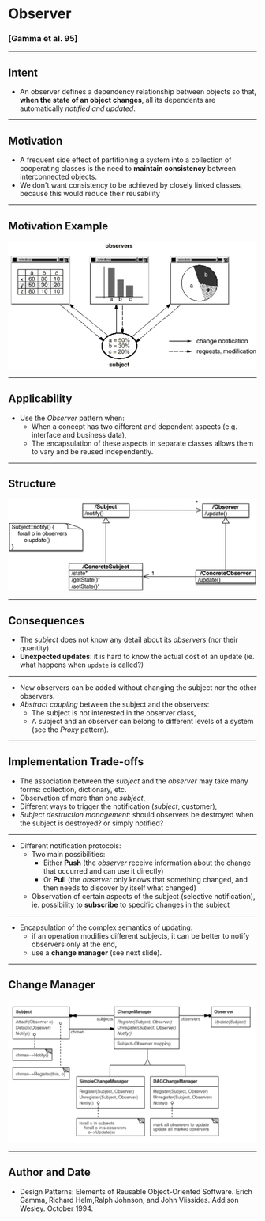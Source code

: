 # Observer

### [Gamma et al. 95] 

----

## Intent

- An observer defines a dependency relationship between objects so that, **when the state of an object changes**, all its dependents are automatically *notified and updated*.

----

## Motivation

- A frequent side effect of partitioning a system into a collection of cooperating classes is the need to **maintain consistency** between interconnected objects.
- We don't want consistency to be achieved by closely linked classes, because this would reduce their reusability

----

## Motivation Example

![](resources/png/observer-example.png)

----

## Applicability

- Use the *Observer* pattern when:
  - When a concept has two different and dependent aspects (e.g. interface and business data),
  - The encapsulation of these aspects in separate classes allows them to vary and be reused independently.

----

## Structure

![](resources/png/observer-structure.png)

----

## Consequences

- The *subject* does not know any detail about its *observers* (nor their quantity)
- **Unexpected updates**: it is hard to know the actual cost of an update (ie. what happens when `update` is called?)

----

- New observers can be added without changing the subject nor the other observers.
- *Abstract coupling* between the subject and the observers:
  - The subject is not interested in the observer class,
  - A subject and an observer can belong to different levels of a system (see the *Proxy* pattern).

----

## Implementation Trade-offs

- The association between the *subject* and the *observer* may take many forms: collection, dictionary, etc.
- Observation of more than one *subject*,
- Different ways to trigger the notification (*subject*, customer),
- *Subject destruction management*: should observers be destroyed when the subject is destroyed? or simply notified?

----

- Different notification protocols:
  - Two main possibilities:
    - Either **Push** (the *observer* receive information about the change that occurred and can use it directly) 
    - Or **Pull** (the *observer* only knows that something changed, and then needs to discover by itself what changed)
  - Observation of certain aspects of the subject (selective notification), ie. possibility to **subscribe** to specific changes in the subject

----

- Encapsulation of the complex semantics of updating:
  - if an operation modifies different subjects, it can be better to notify observers only at the end,
  - use a **change manager** (see next slide).

----

## Change Manager

![](resources/png/change-manager.png)

----

## Author and Date 

- Design Patterns: Elements of Reusable Object-Oriented Software. Erich Gamma, Richard Helm,Ralph Johnson, and John Vlissides. Addison Wesley. October 1994.